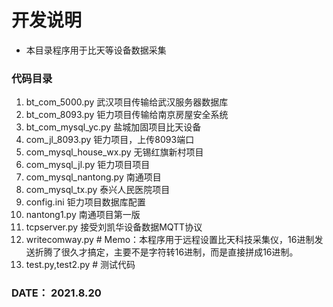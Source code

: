 # 开发说明
- 本目录程序用于比天等设备数据采集
### 代码目录
1. bt_com_5000.py 武汉项目传输给武汉服务器数据库
2. bt_com_8093.py 钜力项目传输给南京房屋安全系统
3. bt_com_mysql_yc.py 盐城加固项目比天设备
4. com_jl_8093.py 钜力项目，上传8093端口
5. com_mysql_house_wx.py 无锡红旗新村项目
6. com_mysql_jl.py 钜力项目项目
7. com_mysql_nantong.py 南通项目
8. com_mysql_tx.py 泰兴人民医院项目
9. config.ini 钜力项目数据库配置
10. nantong1.py 南通项目第一版
11. tcpserver.py 接受刘凯华设备数据MQTT协议
12. writecomway.py # Memo：本程序用于远程设置比天科技采集仪，16进制发送折腾了很久才搞定，主要不是字符转16进制，而是直接拼成16进制。
13. test.py,test2.py # 测试代码

### DATE： 2021.8.20